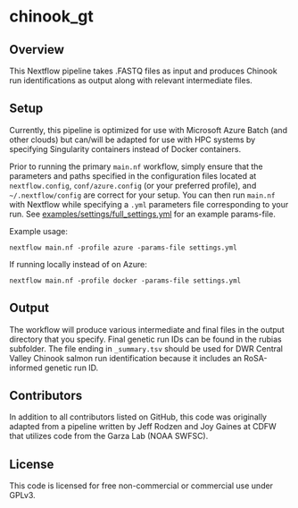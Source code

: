 # chinook_gt

## Overview

This Nextflow pipeline takes .FASTQ files as input and produces Chinook run identifications as output along with relevant intermediate files. 

## Setup
Currently, this pipeline is optimized for use with Microsoft Azure Batch (and other clouds) but can/will be adapted for use with HPC systems by specifying Singularity containers instead of Docker containers.

Prior to running the primary `main.nf` workflow, simply ensure that the parameters and paths specified in the configuration files located at `nextflow.config`, `conf/azure.config` (or your preferred profile), and `~/.nextflow/config` are correct for your setup. You can then run `main.nf` with Nextflow while specifying a `.yml` parameters file corresponding to your run. See [examples/settings/full_settings.yml](settings.yml) for an example params-file.

Example usage:

```
nextflow main.nf -profile azure -params-file settings.yml
```

If running locally instead of on Azure:
```
nextflow main.nf -profile docker -params-file settings.yml
```

## Output
The workflow will produce various intermediate and final files in the output directory that you specify. Final genetic run IDs can be found in the rubias subfolder. The file ending in `_summary.tsv` should be used for DWR Central Valley Chinook salmon run identification because it includes an RoSA-informed genetic run ID.

## Contributors

In addition to all contributors listed on GitHub, this code was originally adapted from a pipeline written by Jeff Rodzen and Joy Gaines at CDFW that utilizes code from the Garza Lab (NOAA SWFSC).

## License

This code is licensed for free non-commercial or commercial use under GPLv3.